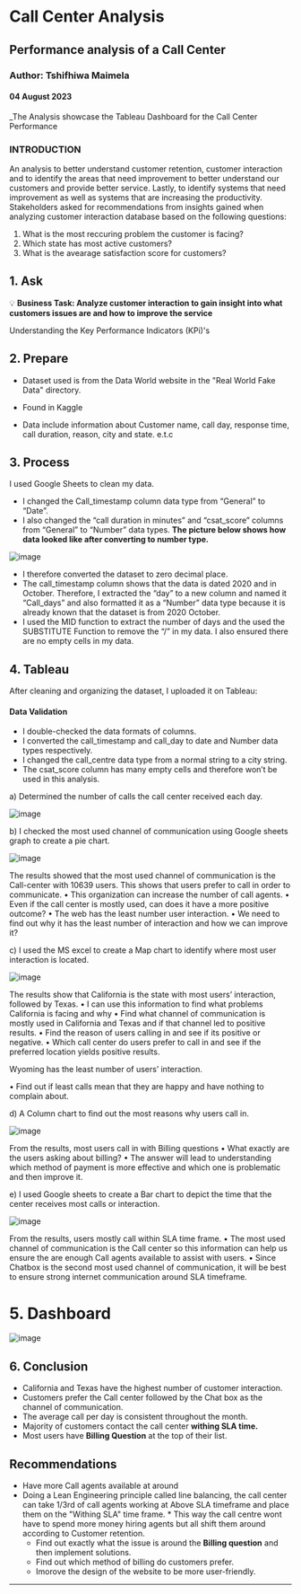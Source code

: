# Call Center Analysis


## Performance analysis of a Call Center

### Author: Tshifhiwa Maimela
#### 04 August 2023

_The Analysis showcase the Tableau Dashboard for the Call Center Performance



### INTRODUCTION

An analysis to better understand customer retention, customer interaction and to identify the areas that need improvement to better understand our customers and provide better service. Lastly, to identify systems that need improvement as well as systems that are increasing the productivity.
Stakeholders asked for recommendations from insights gained when analyzing customer interaction database based on the following questions:
1.  What is the most reccuring problem the customer is facing?
2.  Which state has most active customers?
3.  What is the avearage satisfaction score for customers?



## 1. Ask
💡 **Business Task: Analyze customer interaction to gain insight into what customers issues are and how to improve the service**  

Understanding the Key Performance Indicators (KPi)'s 


## 2. Prepare
+ Dataset used is from the Data World website in the "Real World Fake Data" directory.

+ Found in Kaggle
  
+ Data include information about Customer name, call day, response time, call duration, reason, city and state. e.t.c


## 3. Process

I used Google Sheets to clean my data. 
* I changed the Call_timestamp column data type from “General” to “Date”.
* I also changed the “call duration in minutes” and “csat_score” columns from “General” to “Number” data types.
**The picture below shows how data looked like after converting to number type.**
  
![image](https://github.com/MaimelaT/Call-Center-Analysis/assets/139053059/087aad86-b940-46f8-bf4e-001c766ed9ff)
  
* I therefore converted the dataset to zero decimal place. 
* The call_timestamp column shows that the data is dated 2020 and in October. Therefore, I extracted the “day” to a new column and named it “Call_days” and also formatted it as a “Number” data type because it is already known that the dataset is from 2020 October.
* I used the MID function to extract the number of days and the used the SUBSTITUTE Function to remove the “/” in my data. I also ensured there are no empty cells in my data.

## 4. Tableau

After cleaning and organizing the dataset, I uploaded it on Tableau:

#### Data Validation

- I double-checked the data formats of columns.
- I converted the call_timestamp and call_day to date and Number data types respectively.
- I changed the call_centre data type from a normal string to a city string.
- The csat_score column has many empty cells and therefore won’t be used in this analysis.


a)	Determined the number of calls the call center received each day.

![image](https://github.com/MaimelaT/Call-Center-Analysis/assets/139053059/516df7bd-a045-4c75-81f8-17dad0708745)


b)	I checked the most used channel of communication using Google sheets graph to create a pie chart.

![image](https://github.com/MaimelaT/Call-Center-Analysis/assets/139053059/41aee828-5b8e-47da-83b8-43192b828ef3)

The results showed that the most used channel of communication is the Call-center with 10639 users. This shows that users prefer to call in order to communicate.
•	This organization can increase the number of call agents.
•	Even if the call center is mostly used, can does it have a more positive outcome?
•	The web has the least number user interaction.
•	We need to find out why it has the least number of interaction and how we can improve it?


c)	I used the MS excel to create a Map chart to identify where most user interaction is located.

![image](https://github.com/MaimelaT/Call-Center-Analysis/assets/139053059/8ee3477a-15e1-4786-846b-21ef59c20504)

The results show that California is the state with most users’ interaction, followed by Texas.
•	I can use this information to find what problems California is facing and why
•	Find what channel of communication is mostly used in California and Texas and if that channel led to positive results.
•	Find the reason of users calling in and see if its positive or negative.
•	Which call center do users prefer to call in and see if the preferred location yields positive results.

Wyoming has the least number of users’ interaction.

•	Find out if least calls mean that they are happy and have nothing to complain about.


d)	A Column chart to find out the most reasons why users call in.

![image](https://github.com/MaimelaT/Call-Center-Analysis/assets/139053059/5ffab6ed-2b85-4ce9-9a9d-c287b6913a55)

From the results, most users call in with Billing questions
•	What exactly are the users asking about billing?
•	The answer will lead to understanding which method of payment is more effective and which one is problematic and then improve it.


e)	I used Google sheets to create a Bar chart to depict the time that the center receives most calls or interaction.

![image](https://github.com/MaimelaT/Call-Center-Analysis/assets/139053059/dac81833-3bb2-46bb-aca8-8e71d9bf806c)

From the results, users mostly call within SLA time frame.
•	The most used channel of communication is the Call center so this information can help us ensure the are enough Call agents available to assist with users.
•	Since Chatbox is the second most used channel of communication, it will be best to ensure strong internet communication around SLA timeframe.



# 5. Dashboard

![image](https://github.com/MaimelaT/Call-Center-Analysis/assets/139053059/849eff91-f3a2-4e1f-b686-977199ae0ff3)


## 6. Conclusion

* California and Texas have the highest number of customer interaction.
* Customers prefer the Call center followed by the Chat box as the channel of communication.
* The average call per day is consistent throughout the month.
* Majority of customers contact the call center **withing SLA time.**
* Most users have **Billing Question** at the top of their list.


## Recommendations

* Have more Call agents available at around
* Doing a Lean Engineering principle called line balancing, the call center can take 1/3rd of call agents working at Above SLA timeframe and place them on the "Withing SLA" time frame.
      * This way the call centre wont have to spend more money hiring agents but all shift them around according to Customer retention.
  * Find out exactly what the issue is around the **Billing question** and then implement solutions.
  * Find out which method of billing do customers prefer.
  * Imorove the design of the website to be more user-friendly.
 
------------------------------------------------------------------------------------------------------------------------------------------------------------------
